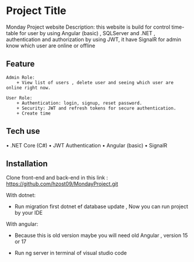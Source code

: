 
# Project Title
Monday Project website 
Description:
this website is build for control time-table for user by using Angular (basic) , SQLServer and .NET , authentication and authorization by using JWT, it have SignalR for admin know which user are online or offline




## Feature
    Admin Role:
        + View list of users , delete user and seeing which user are online right now.

    User Role:
        + Authentication: login, signup, reset password.
        + Security: JWT and refresh tokens for secure authentication.
        + Create time
## Tech use
 • .NET Core (C#) 
 • JWT Authentication 
 • Angular (basic) 
 • SignalR
## Installation
Clone front-end and back-end in this link : https://github.com/hzost09/MondayProject.git

With dotnet:

+ Run migration first dotnet ef database update , Now you can run project by your IDE

With angular:

+ Because this is old version maybe you will need old Angular , version 15 or 17 

+ Run ng server in terminal of visual studio code
